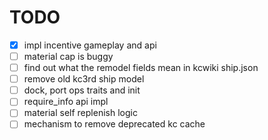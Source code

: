 # TODO

-[x] impl incentive gameplay and api
-[ ] material cap is buggy
-[ ] find out what the remodel fields mean in kcwiki ship.json
-[ ] remove old kc3rd ship model
-[ ] dock, port ops traits and init
-[ ] require_info api impl
-[ ] material self replenish logic
-[ ] mechanism to remove deprecated kc cache
